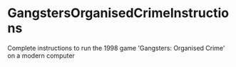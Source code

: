 # GangstersOrganisedCrimeInstructions
Complete instructions to run the 1998 game 'Gangsters: Organised Crime' on a modern computer
